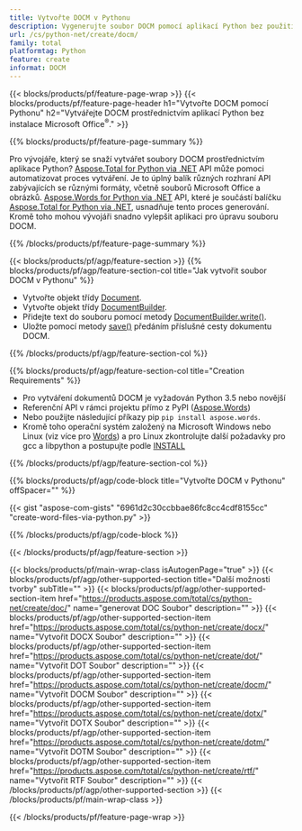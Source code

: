```yaml
---
title: Vytvořte DOCM v Pythonu
description: Vygenerujte soubor DOCM pomocí aplikací Python bez použití aplikace Microsoft Word. 
url: /cs/python-net/create/docm/
family: total
platformtag: Python
feature: create
informat: DOCM
---
```

{{< blocks/products/pf/feature-page-wrap >}}
{{< blocks/products/pf/feature-page-header h1="Vytvořte DOCM pomocí Pythonu" h2="Vytvářejte DOCM prostřednictvím aplikací Python bez instalace Microsoft Office<sup>&reg;</sup>." >}}

{{% blocks/products/pf/feature-page-summary %}}

Pro vývojáře, který se snaží vytvářet soubory DOCM prostřednictvím aplikace Python? [Aspose.Total for Python via .NET](https://products.aspose.com/total/python-net/) API může pomoci automatizovat proces vytváření. Je to úplný balík různých rozhraní API zabývajících se různými formáty, včetně souborů Microsoft Office a obrázků. [Aspose.Words for Python via .NET](https://products.aspose.com/words/python-net/) API, které je součástí balíčku [Aspose.Total for Python via .NET](https://products.aspose.com/total/python-net/), usnadňuje tento proces generování. Kromě toho mohou vývojáři snadno vylepšit aplikaci pro úpravu souboru DOCM. 

{{% /blocks/products/pf/feature-page-summary %}}

{{< blocks/products/pf/agp/feature-section >}}
{{% blocks/products/pf/agp/feature-section-col title="Jak vytvořit soubor DOCM v Pythonu" %}}

- Vytvořte objekt třídy [Document](https://reference.aspose.com/words/python-net/aspose.words/document/).
- Vytvořte objekt třídy [DocumentBuilder](https://reference.aspose.com/words/python-net/aspose.words/documentbuilder/).
- Přidejte text do souboru pomocí metody [DocumentBuilder.write()](https://reference.aspose.com/words/python-net/aspose.words/documentbuilder/write/).
- Uložte pomocí metody [save()](https://reference.aspose.com/words/python-net/aspose.words/document/save/) předáním příslušné cesty dokumentu DOCM.

{{% /blocks/products/pf/agp/feature-section-col %}}

{{% blocks/products/pf/agp/feature-section-col title="Creation Requirements" %}}

- Pro vytváření dokumentů DOCM je vyžadován Python 3.5 nebo novější
- Referenční API v rámci projektu přímo z PyPI ([Aspose.Words](https://pypi.org/project/aspose-words/)) 
- Nebo použijte následující příkazy pip ```pip install aspose.words```. 
- Kromě toho operační systém založený na Microsoft Windows nebo Linux (viz více pro [Words](https://docs.aspose.com/words/python-net/system-requirements/)) a pro Linux zkontrolujte další požadavky pro gcc a libpython a postupujte podle [INSTALL](https://docs.aspose.com/words/python-net/installation/) 

{{% /blocks/products/pf/agp/feature-section-col %}}

{{% blocks/products/pf/agp/code-block title="Vytvořte DOCM v Pythonu" offSpacer="" %}}

{{< gist "aspose-com-gists" "6961d2c30ccbbae86fc8cc4cdf8155cc" "create-word-files-via-python.py" >}}

{{% /blocks/products/pf/agp/code-block %}}

{{< /blocks/products/pf/agp/feature-section >}}

{{< blocks/products/pf/main-wrap-class isAutogenPage="true" >}}
{{< blocks/products/pf/agp/other-supported-section title="Další možnosti tvorby" subTitle="" >}}
{{< blocks/products/pf/agp/other-supported-section-item href="https://products.aspose.com/total/cs/python-net/create/doc/" name="generovat DOC Soubor" description="" >}}
{{< blocks/products/pf/agp/other-supported-section-item href="https://products.aspose.com/total/cs/python-net/create/docx/" name="Vytvořit DOCX Soubor" description="" >}}
{{< blocks/products/pf/agp/other-supported-section-item href="https://products.aspose.com/total/cs/python-net/create/dot/" name="Vytvořit DOT Soubor" description="" >}}
{{< blocks/products/pf/agp/other-supported-section-item href="https://products.aspose.com/total/cs/python-net/create/docm/" name="Vytvořit DOCM Soubor" description="" >}}
{{< blocks/products/pf/agp/other-supported-section-item href="https://products.aspose.com/total/cs/python-net/create/dotx/" name="Vytvořit DOTX Soubor" description="" >}}
{{< blocks/products/pf/agp/other-supported-section-item href="https://products.aspose.com/total/cs/python-net/create/dotm/" name="Vytvořit DOTM Soubor" description="" >}}
{{< blocks/products/pf/agp/other-supported-section-item href="https://products.aspose.com/total/cs/python-net/create/rtf/" name="Vytvořit RTF Soubor" description="" >}}
{{< /blocks/products/pf/agp/other-supported-section >}}
{{< /blocks/products/pf/main-wrap-class >}}

{{< /blocks/products/pf/feature-page-wrap >}}